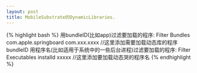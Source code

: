 ```yaml
---
layout: post
title: MobileSubstrate的DynamicLibraries.
---
```


{% highlight bash %}
用bundleID(比如app)过滤要加载的程序:
 <dict>
   <key>Filter</key>
   <dict>
     <key>Bundles</key>
     <array>
       <string>com.apple.springboard</string>
       <string>com.xxx.xxxx</string> //这里添加需要加载动态库的程序bundleID
     </array>
   </dict>
 </dict>
用程序名(比如适用于系统中的一些后台进程)过滤要加载的程序:
 <dict>
   <key>Filter</key>
   <dict>
     <key>Executables</key>
     <array>
       <string>installd</string>
       <string>xxxxx</string> //这里添加要加载动态哭的程序名
     </array>
   </dict>
 </dict>
{% endhighlight %}
